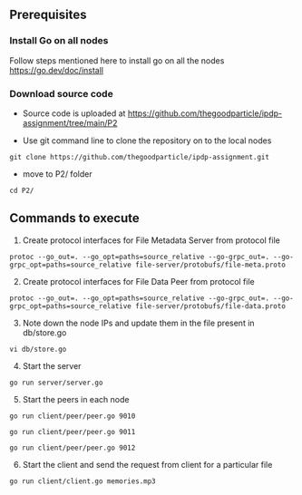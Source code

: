 ## Prerequisites

### Install Go on all nodes

Follow steps mentioned here to install go on all the nodes
https://go.dev/doc/install

### Download source code

- Source code is uploaded at https://github.com/thegoodparticle/ipdp-assignment/tree/main/P2

- Use git command line to clone the repository on to the local nodes

```
git clone https://github.com/thegoodparticle/ipdp-assignment.git
```

- move to P2/ folder

```
cd P2/
```

## Commands to execute

1. Create protocol interfaces for File Metadata Server from protocol file

``` 
protoc --go_out=. --go_opt=paths=source_relative --go-grpc_out=. --go-grpc_opt=paths=source_relative file-server/protobufs/file-meta.proto
```

2. Create protocol interfaces for File Data Peer from protocol file

``` 
protoc --go_out=. --go_opt=paths=source_relative --go-grpc_out=. --go-grpc_opt=paths=source_relative file-server/protobufs/file-data.proto
```

3. Note down the node IPs and update them in the file present in db/store.go

```
vi db/store.go
```

4. Start the server

```
go run server/server.go
```

5. Start the peers in each node

```
go run client/peer/peer.go 9010

go run client/peer/peer.go 9011

go run client/peer/peer.go 9012
```

6. Start the client and send the request from client for a particular file

```
go run client/client.go memories.mp3
```